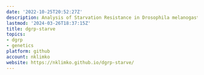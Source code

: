 ```yaml
---
date: '2022-10-25T20:52:27Z'
description: Analysis of Starvation Resistance in Drosophila melanogaster
lastmod: '2024-03-26T18:37:15Z'
title: dgrp-starve
topics:
- dgrp
- genetics
platform: github
account: nklimko
website: https://nklimko.github.io/dgrp-starve/
---
```


